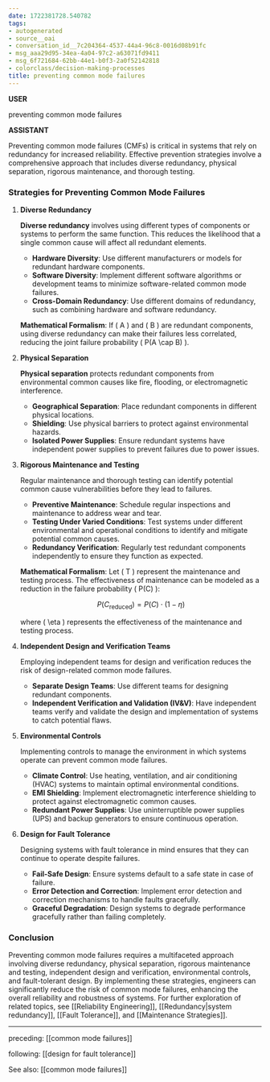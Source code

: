 ```yaml
---
date: 1722381728.540782
tags:
- autogenerated
- source__oai
- conversation_id__7c204364-4537-44a4-96c8-0016d08b91fc
- msg_aaa29d95-34ea-4a04-97c2-a63071fd9411
- msg_6f721684-62bb-44e1-b0f3-2a0f52142818
- colorclass/decision-making-processes
title: preventing common mode failures
---
```


**USER**

preventing common mode failures


**ASSISTANT**

Preventing common mode failures (CMFs) is critical in systems that rely on redundancy for increased reliability. Effective prevention strategies involve a comprehensive approach that includes diverse redundancy, physical separation, rigorous maintenance, and thorough testing.

### Strategies for Preventing Common Mode Failures

1. **Diverse Redundancy**

   **Diverse redundancy** involves using different types of components or systems to perform the same function. This reduces the likelihood that a single common cause will affect all redundant elements.

   - **Hardware Diversity**: Use different manufacturers or models for redundant hardware components.
   - **Software Diversity**: Implement different software algorithms or development teams to minimize software-related common mode failures.
   - **Cross-Domain Redundancy**: Use different domains of redundancy, such as combining hardware and software redundancy.

   **Mathematical Formalism**: If \( A \) and \( B \) are redundant components, using diverse redundancy can make their failures less correlated, reducing the joint failure probability \( P(A \cap B) \).

2. **Physical Separation**

   **Physical separation** protects redundant components from environmental common causes like fire, flooding, or electromagnetic interference.

   - **Geographical Separation**: Place redundant components in different physical locations.
   - **Shielding**: Use physical barriers to protect against environmental hazards.
   - **Isolated Power Supplies**: Ensure redundant systems have independent power supplies to prevent failures due to power issues.

3. **Rigorous Maintenance and Testing**

   Regular maintenance and thorough testing can identify potential common cause vulnerabilities before they lead to failures.

   - **Preventive Maintenance**: Schedule regular inspections and maintenance to address wear and tear.
   - **Testing Under Varied Conditions**: Test systems under different environmental and operational conditions to identify and mitigate potential common causes.
   - **Redundancy Verification**: Regularly test redundant components independently to ensure they function as expected.

   **Mathematical Formalism**: Let \( T \) represent the maintenance and testing process. The effectiveness of maintenance can be modeled as a reduction in the failure probability \( P(C) \):

   $$
   P(C_{\text{reduced}}) = P(C) \cdot (1 - \eta)
   $$

   where \( \eta \) represents the effectiveness of the maintenance and testing process.

4. **Independent Design and Verification Teams**

   Employing independent teams for design and verification reduces the risk of design-related common mode failures.

   - **Separate Design Teams**: Use different teams for designing redundant components.
   - **Independent Verification and Validation (IV&V)**: Have independent teams verify and validate the design and implementation of systems to catch potential flaws.

5. **Environmental Controls**

   Implementing controls to manage the environment in which systems operate can prevent common mode failures.

   - **Climate Control**: Use heating, ventilation, and air conditioning (HVAC) systems to maintain optimal environmental conditions.
   - **EMI Shielding**: Implement electromagnetic interference shielding to protect against electromagnetic common causes.
   - **Redundant Power Supplies**: Use uninterruptible power supplies (UPS) and backup generators to ensure continuous operation.

6. **Design for Fault Tolerance**

   Designing systems with fault tolerance in mind ensures that they can continue to operate despite failures.

   - **Fail-Safe Design**: Ensure systems default to a safe state in case of failure.
   - **Error Detection and Correction**: Implement error detection and correction mechanisms to handle faults gracefully.
   - **Graceful Degradation**: Design systems to degrade performance gracefully rather than failing completely.

### Conclusion

Preventing common mode failures requires a multifaceted approach involving diverse redundancy, physical separation, rigorous maintenance and testing, independent design and verification, environmental controls, and fault-tolerant design. By implementing these strategies, engineers can significantly reduce the risk of common mode failures, enhancing the overall reliability and robustness of systems. For further exploration of related topics, see [[Reliability Engineering]], [[Redundancy|system redundancy]], [[Fault Tolerance]], and [[Maintenance Strategies]].


---

preceding: [[common mode failures]]  


following: [[design for fault tolerance]]

See also: [[common mode failures]]